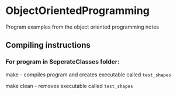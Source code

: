 # ObjectOrientedProgramming
Program examples from the object oriented programming notes

## Compiling instructions
### For program in SeperateClasses folder:
make - compiles program and creates executable called `test_shapes`

make clean - removes executable called `test_shapes`
